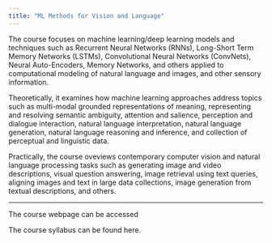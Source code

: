 ```yaml
---
title: "ML Methods for Vision and Language"
---
```

The course focuses on machine learning/deep learning models and techniques such as Recurrent Neural Networks (RNNs), Long-Short Term Memory Networks (LSTMs), Convolutional Neural Networks (ConvNets), Neural Auto-Encoders, Memory Networks, and others applied to computational modeling of natural language and images, and other sensory information. 

Theoretically, it examines how machine learning approaches address topics such as multi-modal grounded representations of meaning, representing and resolving semantic ambiguity, attention and salience, perception and dialogue interaction, natural language interpretation, natural language generation, natural language reasoning and inference, and collection of perceptual and linguistic data. 

Practically, the course oveviews contemporary computer vision and natural language processing tasks such as generating image and video descriptions, visual question answering, image retrieval using text queries, aligning images and text in large data collections, image generation from textual descriptions, and others.

---
The course webpage can be accessed 

The course syllabus can be found here.
